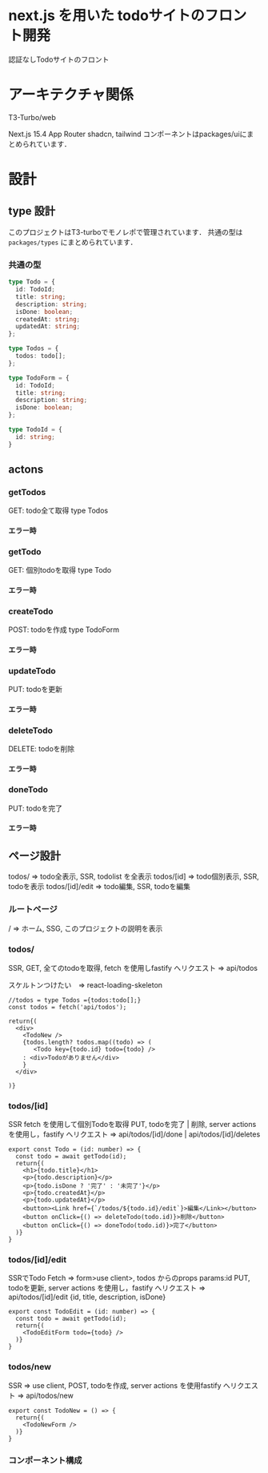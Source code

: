 # next.js を用いた todoサイトのフロント開発

認証なしTodoサイトのフロント

# アーキテクチャ関係

T3-Turbo/web

Next.js 15.4
App Router
shadcn, tailwind
コンポーネントはpackages/uiにまとめられています．

# 設計

## type 設計

このプロジェクトはT3-turboでモノレポで管理されています．
共通の型は `packages/types` にまとめられています．

### 共通の型

```ts
type Todo = {
  id: TodoId;
  title: string;
  description: string;
  isDone: boolean;
  createdAt: string;
  updatedAt: string;
};

type Todos = {
  todos: todo[];
};

type TodoForm = {
  id: TodoId;
  title: string;
  description: string;
  isDone: boolean;
};

type TodoId = {
  id: string;
}
```

## actons

### getTodos
GET: todo全て取得
type Todos

#### エラー時
### getTodo
GET: 個別todoを取得
type Todo

#### エラー時
### createTodo
POST: todoを作成
type TodoForm
#### エラー時
### updateTodo
PUT: todoを更新
#### エラー時
### deleteTodo
DELETE: todoを削除
#### エラー時
### doneTodo
PUT: todoを完了
#### エラー時
## ページ設計

todos/ => todo全表示, SSR, todolist を全表示
todos/[id] => todo個別表示, SSR, todoを表示
todos/[id]/edit => todo編集, SSR, todoを編集

### ルートページ

/ => ホーム, SSG, このプロジェクトの説明を表示

### todos/

SSR,
GET,
全てのtodoを取得,
fetch を使用しfastify へリクエスト => api/todos

スケルトンつけたい　=> react-loading-skeleton

```tsx
//todos = type Todos ={todos:todo[];}
const todos = fetch('api/todos');

return{(
  <div>
    <TodoNew />
    {todos.length? todos.map((todo) => (
       <Todo key={todo.id} todo={todo} />
    : <div>Todoがありません</div>
    }
  </div>

)}
```

### todos/[id]
SSR
fetch を使用して個別Todoを取得
PUT, todoを完了 | 削除, server actions を使用し，fastify へリクエスト => api/todos/[id]/done | api/todos/[id]/deletes

```tsx
export const Todo = (id: number) => {
  const todo = await getTodo(id);
  return{(
    <h1>{todo.title}</h1>
    <p>{todo.description}</p>
    <p>{todo.isDone ? '完了' : '未完了'}</p>
    <p>{todo.createdAt}</p>
    <p>{todo.updatedAt}</p>
    <button><Link href={`/todos/${todo.id}/edit`}>編集</Link></button>
    <button onClick={() => deleteTodo(todo.id)}>削除</button>
    <button onClick={() => doneTodo(todo.id)}>完了</button>
  )}
}

```


### todos/[id]/edit
SSRでTodo Fetch => form>use client>, todos からのprops params:id
PUT, todoを更新, server actions を使用し，fastify へリクエスト => api/todos/[id]/edit {id, title, description, isDone}
```tsx
export const TodoEdit = (id: number) => {
  const todo = await getTodo(id);
  return{(
    <TodoEditForm todo={todo} />
  )}
}
```

### todos/new

SSR => use client,
POST, todoを作成, server actions を使用fastify へリクエスト => api/todos/new

```tsx
export const TodoNew = () => {
  return{(
    <TodoNewForm />
  )}
}
```

### コンポーネント構成
